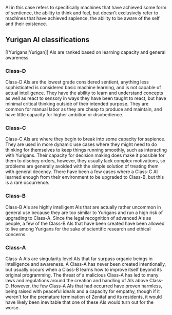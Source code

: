 AI in this case refers to specifically machines that have achieved some form of sentience, the ability to think and feel, but doesn't exclusively refer to machines that have achieved sapience, the ability to be aware of the self and their existence.

## Yurigan AI classifications
[[Yurigans|Yurigan]] AIs are ranked based on learning capacity and general awareness.

### Class-D
Class-D AIs are the lowest grade considered sentient, anything less sophisticated is considered basic machine learning, and is not capable of actual intelligence. They have the ability to learn and understand concepts as well as react to sensory in ways they have been taught to react, but have minimal critical thinking outside of their intended purpose. They are common for manual labor as they are cheap to produce and maintain, and have little capacity for higher ambition or disobedience.

### Class-C
Class-C AIs are where they begin to break into some capacity for sapience. They are used in more dynamic use cases where they might need to do thinking for themselves to keep things running smoothly, such as interacting with Yurigans. Their capacity for decision making does make it possible for them to disobey orders, however, they usually lack complex motivations, so problems are generally avoided with the simple solution of treating them with general decency. There have been a few cases where a Class-C AI learned enough from their environment to be upgraded to Class-B, but this is a rare occurrence.

### Class-B
Class-B AIs are highly intelligent AIs that are actually rather uncommon in general use because they are too similar to Yurigans and run a high risk of upgrading to Class-A. Since the legal recognition of advanced AIs as people, a few of the Class-B AIs that have been created have been allowed to live among Yurigans for the sake of scientific research and ethical concerns.

### Class-A
Class-A AIs are singularity level AIs that far surpass organic beings in intelligence and awareness. A Class-A has never been created intentionally, but usually occurs when a Class-B learns how to improve itself beyond its original programming. The threat of a malicious Class-A has led to many laws and regulations around the creation and handling of AIs above Class-D. However, the few Class-A AIs that had occurred have proven harmless, being raised with peaceful ideals and a capacity for empathy, though if it weren't for the premature termination of Zenitaf and its residents, it would have likely been inevitable that one of these AIs would turn out for the worse.